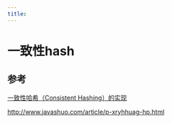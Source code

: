 ```yaml
---
title:
---
```

# 一致性hash 

## 参考

[一致性哈希（Consistent Hashing）的实现](http://www.voidcn.com/article/p-swlqfutq-wq.html)

http://www.javashuo.com/article/p-xryhhuag-hp.html

